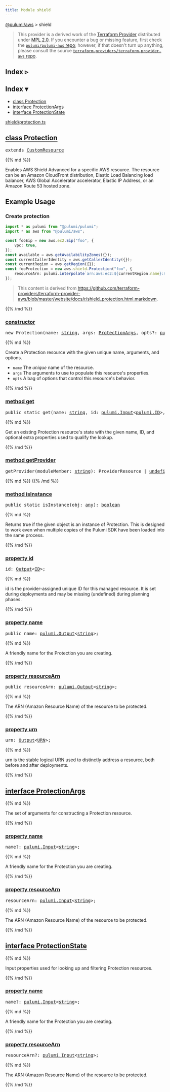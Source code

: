 ```yaml
---
title: Module shield
---
```


<!-- WARNING: this page was generated by a tool. Do not edit it by hand. -->
<!-- To change it, please see https://github.com/pulumi/docs/tree/master/tools/tscdocgen. -->

<a href="../">@pulumi/aws</a> &gt; shield

> This provider is a derived work of the [Terraform Provider](https://github.com/terraform-providers/terraform-provider-aws)
> distributed under [MPL 2.0](https://www.mozilla.org/en-US/MPL/2.0/). If you encounter a bug or missing feature,
> first check the [`pulumi/pulumi-aws` repo](https://github.com/pulumi/pulumi-aws/issues); however, if that doesn't turn up anything,
> please consult the source [`terraform-providers/terraform-provider-aws` repo](https://github.com/terraform-providers/terraform-provider-aws/issues).



<div class="toggleVisible">
<div class="collapsed">
<h2 class="pdoc-module-header toggleButton" title="Click to show Index">Index ▹</h2>
</div>
<div class="expanded">
<h2 class="pdoc-module-header toggleButton" title="Click to hide Index">Index ▾</h2>
<div class="pdoc-module-contents">
<ul>
<li><a href="#Protection">class Protection</a></li>
<li><a href="#ProtectionArgs">interface ProtectionArgs</a></li>
<li><a href="#ProtectionState">interface ProtectionState</a></li>
</ul>

<a href="https://github.com/pulumi/pulumi-aws/blob/00ae83330810ff27fbe24ede3176231e70d77715/sdk/nodejs/shield/protection.ts">shield/protection.ts</a> 
</div>
</div>
</div>


<h2 class="pdoc-module-header" id="Protection">
<a class="pdoc-member-name" href="https://github.com/pulumi/pulumi-aws/blob/00ae83330810ff27fbe24ede3176231e70d77715/sdk/nodejs/shield/protection.ts#L32">class <b>Protection</b></a>
</h2>
<div class="pdoc-module-contents">
<pre class="highlight"><span class='kd'>extends</span> <a href='/docs/reference/pkg/nodejs/pulumi/pulumi/#CustomResource'>CustomResource</a></pre>
{{% md %}}

Enables AWS Shield Advanced for a specific AWS resource.
The resource can be an Amazon CloudFront distribution, Elastic Load Balancing load balancer, AWS Global Accelerator accelerator, Elastic IP Address, or an Amazon Route 53 hosted zone.

## Example Usage

### Create protection

```typescript
import * as pulumi from "@pulumi/pulumi";
import * as aws from "@pulumi/aws";

const fooEip = new aws.ec2.Eip("foo", {
    vpc: true,
});
const available = aws.getAvailabilityZones({});
const currentCallerIdentity = aws.getCallerIdentity({});
const currentRegion = aws.getRegion({});
const fooProtection = new aws.shield.Protection("foo", {
    resourceArn: pulumi.interpolate`arn:aws:ec2:${currentRegion.name}:${currentCallerIdentity.accountId}:eip-allocation/${fooEip.id}`,
});
```

> This content is derived from https://github.com/terraform-providers/terraform-provider-aws/blob/master/website/docs/r/shield_protection.html.markdown.

{{% /md %}}
<h3 class="pdoc-member-header" id="Protection-constructor">
<a class="pdoc-child-name" href="https://github.com/pulumi/pulumi-aws/blob/00ae83330810ff27fbe24ede3176231e70d77715/sdk/nodejs/shield/protection.ts#L66"> <b>constructor</b></a>
</h3>
<div class="pdoc-member-contents">

<pre class="highlight"><span class='kd'></span><span class='kd'>new</span> Protection(name: <span class='kd'><a href='https://developer.mozilla.org/en-US/docs/Web/JavaScript/Reference/Global_Objects/String'>string</a></span>, args: <a href='#ProtectionArgs'>ProtectionArgs</a>, opts?: <a href='/docs/reference/pkg/nodejs/pulumi/pulumi/#CustomResourceOptions'>pulumi.CustomResourceOptions</a>)</pre>

{{% md %}}

Create a Protection resource with the given unique name, arguments, and options.

* `name` The _unique_ name of the resource.
* `args` The arguments to use to populate this resource&#39;s properties.
* `opts` A bag of options that control this resource&#39;s behavior.

{{% /md %}}
</div>
<h3 class="pdoc-member-header" id="Protection-get">
<a class="pdoc-child-name" href="https://github.com/pulumi/pulumi-aws/blob/00ae83330810ff27fbe24ede3176231e70d77715/sdk/nodejs/shield/protection.ts#L41">method <b>get</b></a>
</h3>
<div class="pdoc-member-contents">

<pre class="highlight"><span class='kd'>public static </span>get(name: <span class='kd'><a href='https://developer.mozilla.org/en-US/docs/Web/JavaScript/Reference/Global_Objects/String'>string</a></span>, id: <a href='/docs/reference/pkg/nodejs/pulumi/pulumi/#Input'>pulumi.Input</a>&lt;<a href='/docs/reference/pkg/nodejs/pulumi/pulumi/#ID'>pulumi.ID</a>&gt;, state?: <a href='#ProtectionState'>ProtectionState</a>, opts?: <a href='/docs/reference/pkg/nodejs/pulumi/pulumi/#CustomResourceOptions'>pulumi.CustomResourceOptions</a>): <a href='#Protection'>Protection</a></pre>

{{% md %}}

Get an existing Protection resource's state with the given name, ID, and optional extra
properties used to qualify the lookup.

{{% /md %}}
</div>
<h3 class="pdoc-member-header" id="Protection-getProvider">
<a class="pdoc-child-name" href="https://github.com/pulumi/pulumi-aws/blob/00ae83330810ff27fbe24ede3176231e70d77715/sdk/nodejs/shield/protection.ts#L32">method <b>getProvider</b></a>
</h3>
<div class="pdoc-member-contents">

<pre class="highlight"><span class='kd'></span>getProvider(moduleMember: <span class='kd'><a href='https://developer.mozilla.org/en-US/docs/Web/JavaScript/Reference/Global_Objects/String'>string</a></span>): ProviderResource | <span class='kd'><a href='https://developer.mozilla.org/en-US/docs/Web/JavaScript/Reference/Global_Objects/undefined'>undefined</a></span></pre>

{{% md %}}
{{% /md %}}
</div>
<h3 class="pdoc-member-header" id="Protection-isInstance">
<a class="pdoc-child-name" href="https://github.com/pulumi/pulumi-aws/blob/00ae83330810ff27fbe24ede3176231e70d77715/sdk/nodejs/shield/protection.ts#L52">method <b>isInstance</b></a>
</h3>
<div class="pdoc-member-contents">

<pre class="highlight"><span class='kd'>public static </span>isInstance(obj: <span class='kd'><a href='https://www.typescriptlang.org/docs/handbook/basic-types.html#any'>any</a></span>): <span class='kd'><a href='https://developer.mozilla.org/en-US/docs/Web/JavaScript/Reference/Global_Objects/Boolean'>boolean</a></span></pre>

{{% md %}}

Returns true if the given object is an instance of Protection.  This is designed to work even
when multiple copies of the Pulumi SDK have been loaded into the same process.

{{% /md %}}
</div>
<h3 class="pdoc-member-header" id="Protection-id">
<a class="pdoc-child-name" href="https://github.com/pulumi/pulumi-aws/blob/00ae83330810ff27fbe24ede3176231e70d77715/sdk/nodejs/shield/protection.ts#L32">property <b>id</b></a>
</h3>
<div class="pdoc-member-contents">
<pre class="highlight"><span class='kd'></span>id: <a href='/docs/reference/pkg/nodejs/pulumi/pulumi/#Output'>Output</a>&lt;<a href='/docs/reference/pkg/nodejs/pulumi/pulumi/#ID'>ID</a>&gt;;</pre>
{{% md %}}

id is the provider-assigned unique ID for this managed resource.  It is set during
deployments and may be missing (undefined) during planning phases.

{{% /md %}}
</div>
<h3 class="pdoc-member-header" id="Protection-name">
<a class="pdoc-child-name" href="https://github.com/pulumi/pulumi-aws/blob/00ae83330810ff27fbe24ede3176231e70d77715/sdk/nodejs/shield/protection.ts#L62">property <b>name</b></a>
</h3>
<div class="pdoc-member-contents">
<pre class="highlight"><span class='kd'>public </span>name: <a href='/docs/reference/pkg/nodejs/pulumi/pulumi/#Output'>pulumi.Output</a>&lt;<span class='kd'><a href='https://developer.mozilla.org/en-US/docs/Web/JavaScript/Reference/Global_Objects/String'>string</a></span>&gt;;</pre>
{{% md %}}

A friendly name for the Protection you are creating.

{{% /md %}}
</div>
<h3 class="pdoc-member-header" id="Protection-resourceArn">
<a class="pdoc-child-name" href="https://github.com/pulumi/pulumi-aws/blob/00ae83330810ff27fbe24ede3176231e70d77715/sdk/nodejs/shield/protection.ts#L66">property <b>resourceArn</b></a>
</h3>
<div class="pdoc-member-contents">
<pre class="highlight"><span class='kd'>public </span>resourceArn: <a href='/docs/reference/pkg/nodejs/pulumi/pulumi/#Output'>pulumi.Output</a>&lt;<span class='kd'><a href='https://developer.mozilla.org/en-US/docs/Web/JavaScript/Reference/Global_Objects/String'>string</a></span>&gt;;</pre>
{{% md %}}

The ARN (Amazon Resource Name) of the resource to be protected.

{{% /md %}}
</div>
<h3 class="pdoc-member-header" id="Protection-urn">
<a class="pdoc-child-name" href="https://github.com/pulumi/pulumi-aws/blob/00ae83330810ff27fbe24ede3176231e70d77715/sdk/nodejs/shield/protection.ts#L32">property <b>urn</b></a>
</h3>
<div class="pdoc-member-contents">
<pre class="highlight"><span class='kd'></span>urn: <a href='/docs/reference/pkg/nodejs/pulumi/pulumi/#Output'>Output</a>&lt;<a href='/docs/reference/pkg/nodejs/pulumi/pulumi/#URN'>URN</a>&gt;;</pre>
{{% md %}}

urn is the stable logical URN used to distinctly address a resource, both before and after
deployments.

{{% /md %}}
</div>
</div>
<h2 class="pdoc-module-header" id="ProtectionArgs">
<a class="pdoc-member-name" href="https://github.com/pulumi/pulumi-aws/blob/00ae83330810ff27fbe24ede3176231e70d77715/sdk/nodejs/shield/protection.ts#L118">interface <b>ProtectionArgs</b></a>
</h2>
<div class="pdoc-module-contents">
{{% md %}}

The set of arguments for constructing a Protection resource.

{{% /md %}}
<h3 class="pdoc-member-header" id="ProtectionArgs-name">
<a class="pdoc-child-name" href="https://github.com/pulumi/pulumi-aws/blob/00ae83330810ff27fbe24ede3176231e70d77715/sdk/nodejs/shield/protection.ts#L122">property <b>name</b></a>
</h3>
<div class="pdoc-member-contents">
<pre class="highlight"><span class='kd'></span>name?: <a href='/docs/reference/pkg/nodejs/pulumi/pulumi/#Input'>pulumi.Input</a>&lt;<span class='kd'><a href='https://developer.mozilla.org/en-US/docs/Web/JavaScript/Reference/Global_Objects/String'>string</a></span>&gt;;</pre>
{{% md %}}

A friendly name for the Protection you are creating.

{{% /md %}}
</div>
<h3 class="pdoc-member-header" id="ProtectionArgs-resourceArn">
<a class="pdoc-child-name" href="https://github.com/pulumi/pulumi-aws/blob/00ae83330810ff27fbe24ede3176231e70d77715/sdk/nodejs/shield/protection.ts#L126">property <b>resourceArn</b></a>
</h3>
<div class="pdoc-member-contents">
<pre class="highlight"><span class='kd'></span>resourceArn: <a href='/docs/reference/pkg/nodejs/pulumi/pulumi/#Input'>pulumi.Input</a>&lt;<span class='kd'><a href='https://developer.mozilla.org/en-US/docs/Web/JavaScript/Reference/Global_Objects/String'>string</a></span>&gt;;</pre>
{{% md %}}

The ARN (Amazon Resource Name) of the resource to be protected.

{{% /md %}}
</div>
</div>
<h2 class="pdoc-module-header" id="ProtectionState">
<a class="pdoc-member-name" href="https://github.com/pulumi/pulumi-aws/blob/00ae83330810ff27fbe24ede3176231e70d77715/sdk/nodejs/shield/protection.ts#L104">interface <b>ProtectionState</b></a>
</h2>
<div class="pdoc-module-contents">
{{% md %}}

Input properties used for looking up and filtering Protection resources.

{{% /md %}}
<h3 class="pdoc-member-header" id="ProtectionState-name">
<a class="pdoc-child-name" href="https://github.com/pulumi/pulumi-aws/blob/00ae83330810ff27fbe24ede3176231e70d77715/sdk/nodejs/shield/protection.ts#L108">property <b>name</b></a>
</h3>
<div class="pdoc-member-contents">
<pre class="highlight"><span class='kd'></span>name?: <a href='/docs/reference/pkg/nodejs/pulumi/pulumi/#Input'>pulumi.Input</a>&lt;<span class='kd'><a href='https://developer.mozilla.org/en-US/docs/Web/JavaScript/Reference/Global_Objects/String'>string</a></span>&gt;;</pre>
{{% md %}}

A friendly name for the Protection you are creating.

{{% /md %}}
</div>
<h3 class="pdoc-member-header" id="ProtectionState-resourceArn">
<a class="pdoc-child-name" href="https://github.com/pulumi/pulumi-aws/blob/00ae83330810ff27fbe24ede3176231e70d77715/sdk/nodejs/shield/protection.ts#L112">property <b>resourceArn</b></a>
</h3>
<div class="pdoc-member-contents">
<pre class="highlight"><span class='kd'></span>resourceArn?: <a href='/docs/reference/pkg/nodejs/pulumi/pulumi/#Input'>pulumi.Input</a>&lt;<span class='kd'><a href='https://developer.mozilla.org/en-US/docs/Web/JavaScript/Reference/Global_Objects/String'>string</a></span>&gt;;</pre>
{{% md %}}

The ARN (Amazon Resource Name) of the resource to be protected.

{{% /md %}}
</div>
</div>
